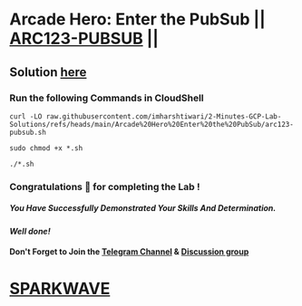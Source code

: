 # Arcade Hero: Enter the PubSub || [ARC123-PUBSUB](https://www.cloudskillsboost.google/focuses/83837?parent=catalog) ||

## Solution [here](https://youtu.be/u2iflA58Sy0)

### Run the following Commands in CloudShell

```
curl -LO raw.githubusercontent.com/imharshtiwari/2-Minutes-GCP-Lab-Solutions/refs/heads/main/Arcade%20Hero%20Enter%20the%20PubSub/arc123-pubsub.sh

sudo chmod +x *.sh

./*.sh
```

### Congratulations 🎉 for completing the Lab !

##### *You Have Successfully Demonstrated Your Skills And Determination.*

#### *Well done!*

#### Don't Forget to Join the [Telegram Channel](https://t.me/sparkwave.01) & [Discussion group](https://t.me/sparkwave.01chats)

# [SPARKWAVE](https://www.youtube.com/@sparkwave.01)
